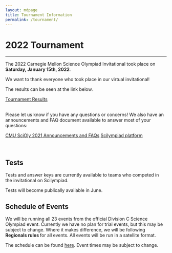 ```yaml
---
layout: mdpage
title: Tournament Information
permalink: /tournament/
---
```


# 2022 Tournament
<hr>

<div class="row">

<div class="col">

<p>
The 2022 Carnegie Mellon Science Olympiad Invitational took place on <b>Saturday, January 15th, 2022</b>.
</p>
<p>
We want to thank everyone who took place in our virtual invitational!
</p>
<p>
The results can be seen at the link below.
</p>
<div>
  <a class="btn btn-primary btn-lg btn-block" role="button"
  href="https://scilympiad.com/pa-cmuso/Info/Results/0b2a629c-c7b2-49ed-9415-6aa160397fff"
  target="_blank">Tournament Results</a>
</div>
<br>

<p>
Please let us know if you have any questions or concerns! We also have an announcements and FAQ document available to answer most of your questions:
</p>
<div>
  <a class="btn btn-danger btn-lg btn-block" role="button"
  href="https://docs.google.com/document/d/1HDpqw4dM-9Vttr2v8PwSG22DO3suhfzyyY6weL8NJmU/edit?usp=sharing"
  target="_blank">CMU SciOly 2021 Announcements and FAQs</a>
  <a class="btn btn-primary btn-lg btn-block" role="button"
  href="https://scilympiad.com/pa-cmuso" target="_blank">Scilympiad
  platform</a>
</div>
<br>

<br>

<h2> Tests </h2>
<p> 
Tests and answer keys are currently available to teams who competed in the invitational on Scilympiad.
</p>
<p>
Tests will become publically available in June.  
</p>

<h2>Schedule of Events</h2>

<p>
We will be running all 23 events from the official Division C Science Olympiad event. 
Currently we have no plan for trial events, but this may be subject to change. 
Where it makes difference, we will be following <strong> Regionals rules </strong> for all events.
All events will be run in a satellite format. 
</p>
<p>
The schedule can be found <a href="https://docs.google.com/spreadsheets/d/1bV0PSX7svyK5UF2TvsRwgtxY0HMLlVw5np0gDxfFBO4/edit?usp=sharing" target="_blank">here</a>. Event times may be subject to change.
</p>

</div> <!-- .col -->
</div> <!-- .row -->